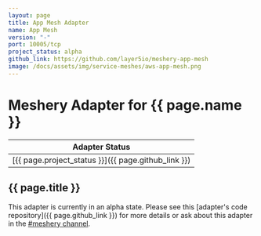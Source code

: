 ```yaml
---
layout: page
title: App Mesh Adapter
name: App Mesh
version: "-"
port: 10005/tcp
project_status: alpha
github_link: https://github.com/layer5io/meshery-app-mesh
image: /docs/assets/img/service-meshes/aws-app-mesh.png
---
```

# Meshery Adapter for {{ page.name }}

| Adapter Status |
| :------------: |
| [{{ page.project_status }}]({{ page.github_link }})|

## {{ page.title }}
This adapter is currently in an alpha state. Please see this [adapter's code repository]({{ page.github_link }}) for more details or ask about this adapter in the [#meshery channel](https://layer5io.slack.com/archives/CFGG6U10E_).

